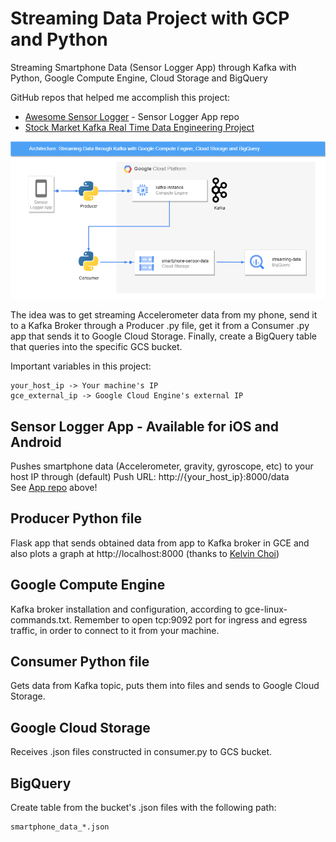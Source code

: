 # Streaming Data Project with GCP and Python

Streaming Smartphone Data (Sensor Logger App) through Kafka with Python, Google Compute Engine, Cloud Storage and BigQuery

GitHub repos that helped me accomplish this project:
* [Awesome Sensor Logger](https://github.com/tszheichoi/awesome-sensor-logger#the-sensor-logger-app) - Sensor Logger App repo
* [Stock Market Kafka Real Time Data Engineering Project](https://github.com/darshilparmar/stock-market-kafka-data-engineering-project)
  
![alt-text](https://github.com/dfedeoli/kafka-gce-smartphone-data/blob/main/kafka-gcp.drawio.png?raw=true)

The idea was to get streaming Accelerometer data from my phone, send it to a Kafka Broker through a Producer .py file, get it from a Consumer .py app that sends it to Google Cloud Storage. Finally, create a BigQuery table that queries into the specific GCS bucket.

Important variables in this project:
<pre><code>your_host_ip -> Your machine's IP  
gce_external_ip -> Google Cloud Engine's external IP
</code></pre>

## Sensor Logger App - Available for iOS and Android
Pushes smartphone data (Accelerometer, gravity, gyroscope, etc) to your host IP through (default) Push URL: http://{your_host_ip}:8000/data  
See [App repo](https://github.com/tszheichoi/awesome-sensor-logger#the-sensor-logger-app) above!

## Producer Python file
Flask app that sends obtained data from app to Kafka broker in GCE and also plots a graph at http://localhost:8000 (thanks to [Kelvin Choi](https://github.com/tszheichoi))

## Google Compute Engine
Kafka broker installation and configuration, according to gce-linux-commands.txt. Remember to open tcp:9092 port for ingress and egress traffic, in order to connect to it from your machine.

## Consumer Python file
Gets data from Kafka topic, puts them into files and sends to Google Cloud Storage.

## Google Cloud Storage
Receives .json files constructed in consumer.py to GCS bucket.

## BigQuery
Create table from the bucket's .json files with the following path:  
<pre><code>smartphone_data_*.json
</code></pre>
